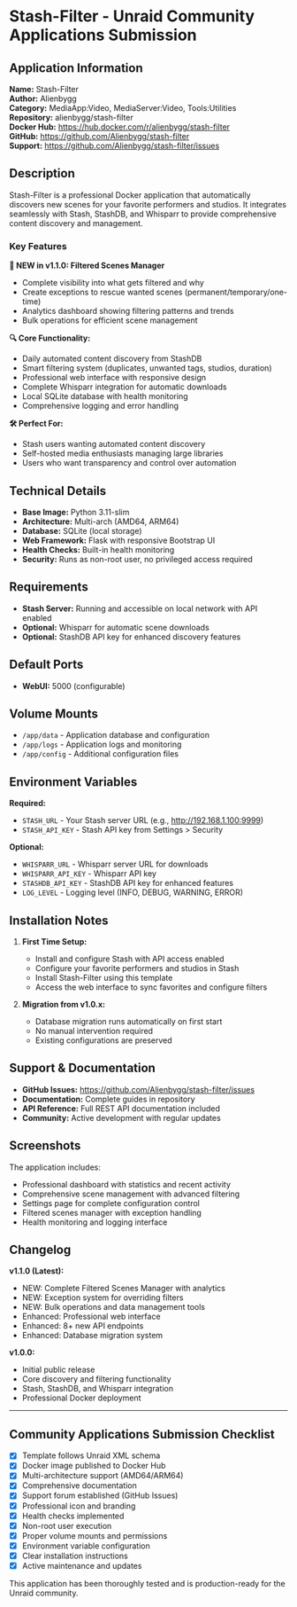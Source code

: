 # Stash-Filter - Unraid Community Applications Submission

## Application Information

**Name:** Stash-Filter  
**Author:** Alienbygg  
**Category:** MediaApp:Video, MediaServer:Video, Tools:Utilities  
**Repository:** alienbygg/stash-filter  
**Docker Hub:** https://hub.docker.com/r/alienbygg/stash-filter  
**GitHub:** https://github.com/Alienbygg/stash-filter  
**Support:** https://github.com/Alienbygg/stash-filter/issues  

## Description

Stash-Filter is a professional Docker application that automatically discovers new scenes for your favorite performers and studios. It integrates seamlessly with Stash, StashDB, and Whisparr to provide comprehensive content discovery and management.

### Key Features

**🎯 NEW in v1.1.0: Filtered Scenes Manager**
- Complete visibility into what gets filtered and why
- Create exceptions to rescue wanted scenes (permanent/temporary/one-time)
- Analytics dashboard showing filtering patterns and trends
- Bulk operations for efficient scene management

**🔍 Core Functionality:**
- Daily automated content discovery from StashDB
- Smart filtering system (duplicates, unwanted tags, studios, duration)
- Professional web interface with responsive design
- Complete Whisparr integration for automatic downloads
- Local SQLite database with health monitoring
- Comprehensive logging and error handling

**🛠️ Perfect For:**
- Stash users wanting automated content discovery
- Self-hosted media enthusiasts managing large libraries
- Users who want transparency and control over automation

## Technical Details

- **Base Image:** Python 3.11-slim
- **Architecture:** Multi-arch (AMD64, ARM64)
- **Database:** SQLite (local storage)
- **Web Framework:** Flask with responsive Bootstrap UI
- **Health Checks:** Built-in health monitoring
- **Security:** Runs as non-root user, no privileged access required

## Requirements

- **Stash Server:** Running and accessible on local network with API enabled
- **Optional:** Whisparr for automatic scene downloads
- **Optional:** StashDB API key for enhanced discovery features

## Default Ports

- **WebUI:** 5000 (configurable)

## Volume Mounts

- `/app/data` - Application database and configuration
- `/app/logs` - Application logs and monitoring
- `/app/config` - Additional configuration files

## Environment Variables

**Required:**
- `STASH_URL` - Your Stash server URL (e.g., http://192.168.1.100:9999)
- `STASH_API_KEY` - Stash API key from Settings > Security

**Optional:**
- `WHISPARR_URL` - Whisparr server URL for downloads
- `WHISPARR_API_KEY` - Whisparr API key
- `STASHDB_API_KEY` - StashDB API key for enhanced features
- `LOG_LEVEL` - Logging level (INFO, DEBUG, WARNING, ERROR)

## Installation Notes

1. **First Time Setup:**
   - Install and configure Stash with API access enabled
   - Configure your favorite performers and studios in Stash
   - Install Stash-Filter using this template
   - Access the web interface to sync favorites and configure filters

2. **Migration from v1.0.x:**
   - Database migration runs automatically on first start
   - No manual intervention required
   - Existing configurations are preserved

## Support & Documentation

- **GitHub Issues:** https://github.com/Alienbygg/stash-filter/issues
- **Documentation:** Complete guides in repository
- **API Reference:** Full REST API documentation included
- **Community:** Active development with regular updates

## Screenshots

The application includes:
- Professional dashboard with statistics and recent activity
- Comprehensive scene management with advanced filtering
- Settings page for complete configuration control
- Filtered scenes manager with exception handling
- Health monitoring and logging interface

## Changelog

**v1.1.0 (Latest):**
- NEW: Complete Filtered Scenes Manager with analytics
- NEW: Exception system for overriding filters
- NEW: Bulk operations and data management tools
- Enhanced: Professional web interface
- Enhanced: 8+ new API endpoints
- Enhanced: Database migration system

**v1.0.0:**
- Initial public release
- Core discovery and filtering functionality
- Stash, StashDB, and Whisparr integration
- Professional Docker deployment

---

## Community Applications Submission Checklist

- [x] Template follows Unraid XML schema
- [x] Docker image published to Docker Hub
- [x] Multi-architecture support (AMD64/ARM64)
- [x] Comprehensive documentation
- [x] Support forum established (GitHub Issues)
- [x] Professional icon and branding
- [x] Health checks implemented
- [x] Non-root user execution
- [x] Proper volume mounts and permissions
- [x] Environment variable configuration
- [x] Clear installation instructions
- [x] Active maintenance and updates

This application has been thoroughly tested and is production-ready for the Unraid community.
